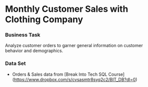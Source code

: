# Monthly Customer Sales with Clothing Company

### Business Task 
Analyze customer orders to garner general information on customer behavior and demographics. 

### Data Set
- Orders & Sales data from [Break Into Tech SQL Course] (https://www.dropbox.com/s/cvsasmtr8syq2c2/BIT_DB?dl=0)


